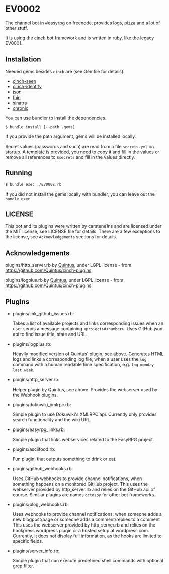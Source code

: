 EV0002
======

The channel bot in #easyrpg on freenode, provides logs, pizza and a lot of other stuff.

It is using the [cinch](https://github.com/cinchrb/cinch) bot framework and is written
in ruby, like the legacy EV0001.

Installation
------------

Needed gems besides `cinch` are (see Gemfile for details):

 * [cinch-seen](https://github.com/bhaberer/cinch-seen)
 * [cinch-identify](https://github.com/cinchrb/cinch-identify)
 * [json](http://flori.github.io/json/)
 * [thin](http://code.macournoyer.com/thin/)
 * [sinatra](http://sinatrarb.com/)
 * [chronic](https://github.com/mojombo/chronic)

You can use bundler to install the dependencies.

    $ bundle install [--path .gems]

If you provide the path argument, gems will be installed locally.

Secret values (passwords and such) are read from a file `secrets.yml` on startup.
A template is provided, you need to copy it and fill in the values or remove all
references to `$secrets` and fill in the values directly.

Running
-------

	$ bundle exec ./EV0002.rb

If you did not install the gems locally with bundler, you can leave out the `bundle exec`

LICENSE
-------

This bot and its plugins were written by carstene1ns and are licensed under the MIT
license, see LICENSE file for details.
There are a few exceptions to the license, see `Acknowledgements` sections for details.

Acknowledgements
----------------

plugins/http_server.rb by [Quintus](https://github.com/Quintus), under LGPL license -
from https://github.com/Quintus/cinch-plugins

plugins/logplus.rb by [Quintus](https://github.com/Quintus), under LGPL license -
from https://github.com/Quintus/cinch-plugins

Plugins
-------

 * plugins/link_github_issues.rb:

   Takes a list of available projects and links corresponding issues when an user sends
   a message containing `<project>#<number>`. Uses GitHub json api to find issue title,
   state and URL.

 * plugins/logplus.rb:

   Heavily modified version of Quintus' plugin, see above. Generates HTML logs and links
   a corresponding log file, when a user uses the `log` command with a human readable
   time specification, e.g. `log monday last week`.

 * plugins/http_server.rb:

   Helper plugin by Quintus, see above. Provides the webserver used by the Webhook
   plugins.

 * plugins/dokuwiki_xmlrpc.rb:

   Simple plugin to use Dokuwiki's XMLRPC api. Currently only provides search
   functionality and the wiki URL.

 * plugins/easyrpg_links.rb:

   Simple plugin that links webservices related to the EasyRPG project.

 * plugins/asciifood.rb:

   Fun plugin, that outputs something to drink or eat.

 * plugins/github_webhooks.rb:

   Uses GitHub webhooks to provide channel notifications, when something happens on a
   monitored GitHub project. This uses the webserver provided by http_server.rb and
   relies on the GitHub api of course. Similiar plugins are names `octospy` for other
   bot frameworks.

 * plugins/blog_webhooks.rb:

   Uses webhooks to provide channel notifications, when someone adds a new blogpost/page
   or someone adds a comment/replies to a comment  This uses the webserver provided by
   http_server.rb and relies on the hookpress wordpress plugin or a hosted setup at
   wordpress.com. Currently, it does not display full information, as the hooks are
   limited to specific fields.

 * plugins/server_info.rb:

   Simple plugin that can execute predefined shell commands with optional grep filter.
